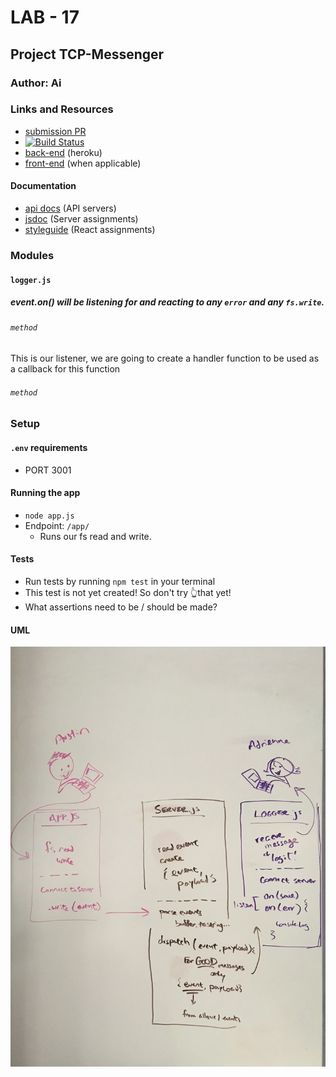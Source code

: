 # LAB - 17

## Project TCP-Messenger

### Author: Ai

### Links and Resources
* [submission PR](https://github.com/401-advanced-javascript-aimurphy/17-TCP-Messenger/pull/2)
* [![Build Status](https://travis-ci.com/401-advanced-javascript-aimurphy/17-TCP-Messenger.svg?branch=master)](https://travis-ci.com/401-advanced-javascript-aimurphy/17-TCP-Messenger)
* [back-end](https://apm-tcp-mssngr.herokuapp.com/) (heroku)
* [front-end](http://xyz.com) (when applicable)

#### Documentation
* [api docs](./) (API servers)
* [jsdoc](http://apm-tcp-mssngr.herokuapp.com/docs/index.html) (Server assignments)
* [styleguide](http://xyz.com) (React assignments)

### Modules
#### `logger.js`
##### event.on() will be listening for and reacting to any `error` and any `fs.write`.

###### `method`
This is our listener, we are going to create a handler function to be used as a callback for this function

###### `method`


### Setup
#### `.env` requirements
* PORT 3001

#### Running the app
* `node app.js`
* Endpoint: `/app/`
  * Runs our fs read and write.

  
#### Tests
* Run tests by running `npm test` in your terminal
* This test is not yet created! So don't try 👆that yet!
* What assertions need to be / should be made?

#### UML
![UML](./UML.jpg)
